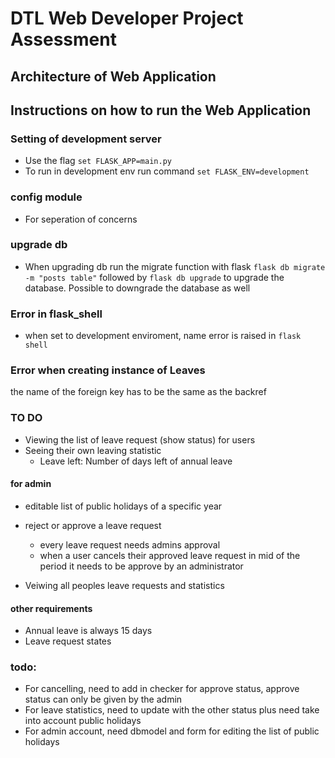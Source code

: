 # DTL Web Developer Project Assessment 




## Architecture of Web Application

## Instructions on how to run the Web Application 


### Setting of development server 
- Use the flag `set FLASK_APP=main.py`
- To run in development env run command `set FLASK_ENV=development`


### config module
- For seperation of concerns


### upgrade db
- When upgrading db run the migrate function with flask `flask db migrate -m "posts table"` followed by `flask db upgrade` to upgrade the database. Possible to downgrade the database as well


### Error in flask_shell
- when set to development enviroment, name error is raised in `flask shell`

### Error when creating instance of Leaves 
the name of the foreign key has to be the same as the backref

### TO DO 
- Viewing the list of leave request (show status) for users
- Seeing their own leaving statistic
    - Leave left: Number of days left of annual leave

#### for admin
- editable list of public holidays of a specific year
- reject or approve a leave request
    - every leave request needs admins approval
    - when a user cancels their approved leave request in mid of the period it needs to be approve by an administrator

- Veiwing all peoples leave requests and statistics


#### other requirements
- Annual leave is always 15 days
- Leave request states


### todo:
- For cancelling, need to add in checker for approve status, approve status can only be given by the admin
- For leave statistics, need to update with the other status plus need take into account public holidays
- For admin account, need dbmodel and form for editing the list of public holidays

